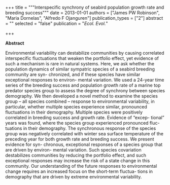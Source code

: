 +++
title = """Interspecific synchrony of seabird population growth rate and
breeding success"""
date = 2013-01-01
authors = ["James PW Robinson", "Maria Dornelas", "Alfredo F Ojanguren"]
publication_types = ["2"]
abstract = ""
selected = "false"
publication = "*Ecol. Evol.*"

+++

**Abstract**

Environmental variability can destabilize communities by causing correlated interspecific fluctuations that weaken the portfolio effect, yet evidence of such a mechanism is rare in natural systems. Here, we ask whether the population dynamics of similar sympatric species of a seabird breeding community are syn- chronized, and if these species have similar exceptional responses to environ- mental variation. We used a 24-year time series of the breeding success and population growth rate of a marine top predator species group to assess the degree of synchrony between species demography. We then developed a novel method to examine the species group – all species combined – response to environmental variability, in particular, whether multiple species experience similar, pronounced fluctuations in their demography. Multiple species were positively correlated in breeding success and growth rate. Evidence of “excep- tional” years was found, where the species group experienced pronounced fluc- tuations in their demography. The synchronous response of the species group was negatively correlated with winter sea surface temperature of the preceding year for both growth rate and breeding success. We present evidence for syn- chronous, exceptional responses of a species group that are driven by environ- mental variation. Such species covariation destabilizes communities by reducing the portfolio effect, and such exceptional responses may increase the risk of a state change in this community. Our understanding of the future responses to environmental change requires an increased focus on the short-term fluctua- tions in demography that are driven by extreme environmental variability.
